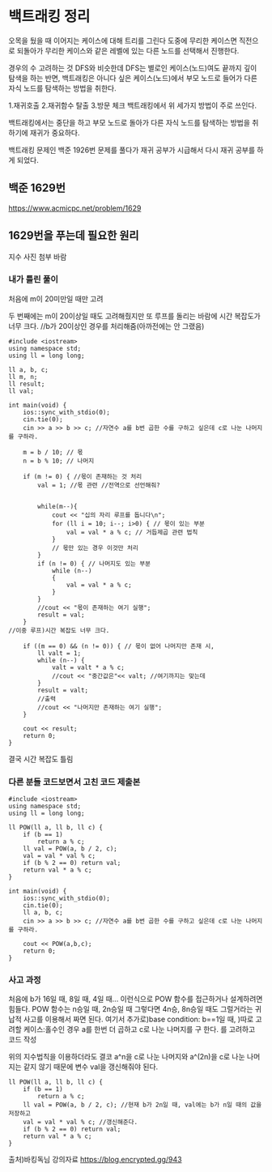# 백트래킹 정리


오목을 뒀을 때 이어지는 케이스에 대해 트리를 그린다 도중에 무리한 케이스면 직전으로 되돌아가 무리한 케이스와 같은 레벨에 있는 다른 노드를 선택해서 진행한다.

경우의 수 고려하는 것
DFS와 비슷한데 DFS는 별로인 케이스(노드)여도 끝까지 깊이 탐색을 하는 반면,
백트래킹은 아니다 싶은 케이스(노드)에서 부모 노드로 들어가 다른 자식 노드를 탐색하는 방법을 취한다.

1.재귀호출
2.재귀함수 탈출
3.방문 체크
백트래킹에서 위 세가지 방법이 주로 쓰인다.

백트래킹에서는 중단을 하고 부모 노드로 돌아가 다른 자식 노드를 탐색하는 방법을 취하기에 재귀가 중요하다.



백트래킹 문제인 백준 1926번 문제를 풀다가 재귀 공부가 시급해서 다시 재귀 공부를 하게 되었다.
## 백준 1629번
https://www.acmicpc.net/problem/1629

## 1629번을 푸는데 필요한 원리
지수 
사진 첨부 바람


### 내가 틀린 풀이
처음에 m이 20미만일 때만 고려

두 번째에는 m이 20이상일 때도 고려해줬지만 또 루프를 돌리는 바람에 시간 복잡도가 너무 크다.
//b가 20이상인 경우를 처리해줌(아까전에는 안 그랬음)
```
#include <iostream>
using namespace std;
using ll = long long;

ll a, b, c;
ll m, n;
ll result;
ll val;

int main(void) {
    ios::sync_with_stdio(0);
    cin.tie(0);
    cin >> a >> b >> c; //자연수 a를 b번 곱한 수를 구하고 싶은데 c로 나눈 나머지를 구하라.
   
    m = b / 10; // 몫
    n = b % 10; // 나머지
    
    if (m != 0) { //몫이 존재하는 것 처리
        val = 1; //몫 관련 //전역으로 선언해줘?
        

        while(m--){
            cout << "십의 자리 루프를 돕니다\n";
            for (ll i = 10; i--; i>0) { // 몫이 있는 부분
                val = val * a % c; // 거듭제곱 관련 법칙
            }
            // 몫만 있는 경우 이것만 처리
        }
        if (n != 0) { // 나머지도 있는 부분
            while (n--)
            {
                val = val * a % c;
            }
        }
        //cout << "몫이 존재하는 여기 실행";
        result = val;
    }
//이중 루프)시간 복잡도 너무 크다.

    if ((m == 0) && (n != 0)) { // 몫이 없어 나머지만 존재 시,
        ll valt = 1;
        while (n--) {
            valt = valt * a % c;
            //cout << "중간값은"<< valt; //여기까지는 맞는데
        }
        result = valt;
        //출력
        //cout << "나머지만 존재하는 여기 실행";
    }

    cout << result;
    return 0;
}
```

결국 시간 복잡도 틀림

### 다른 분들 코드보면서 고친 코드 제출본
```
#include <iostream>
using namespace std;
using ll = long long;

ll POW(ll a, ll b, ll c) {
    if (b == 1)
        return a % c;
    ll val = POW(a, b / 2, c);
    val = val * val % c;
    if (b % 2 == 0) return val;
    return val * a % c;
}

int main(void) {
    ios::sync_with_stdio(0);
    cin.tie(0);
    ll a, b, c;
    cin >> a >> b >> c; //자연수 a를 b번 곱한 수를 구하고 싶은데 c로 나눈 나머지를 구하라.
   
    cout << POW(a,b,c);
    return 0;
}
```

### 사고 과정 
처음에 b가 16일 때, 8일 때, 4일 때... 이런식으로 POW 함수를 접근하거나 설계하려면 힘들다.
POW 함수는 n승일 때, 2n승일 때 그렇다면 4n승, 8n승일 때도 그럴거라는 귀납적 사고를 이용해서 짜면 된다.
	여기서 추가로)base condition: b==1일 때,
		)따로 고려할 케이스:홀수인 경우 a를 한번 더 곱하고 c로 나눈 나머지를 구		한다.
	를 고려하고 코드 작성


위의 지수법칙을 이용하더라도 결코 a^n을 c로 나눈 나머지와 a^(2n)을 c로 나눈 나머지는 같지 않기 때문에 변수 val을 갱신해줘야 된다.

```
ll POW(ll a, ll b, ll c) {
    if (b == 1)
        return a % c;
    ll val = POW(a, b / 2, c); //현재 b가 2n일 때, val에는 b가 n일 때의 값을 저장하고
    val = val * val % c; //갱신해준다.
    if (b % 2 == 0) return val;
    return val * a % c;
}
```

출처)바킹독님 강의자료 https://blog.encrypted.gg/943
